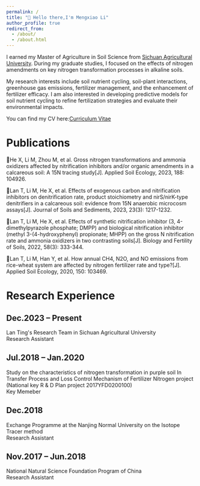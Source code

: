 ```yaml
---
permalink: /
title: "👋 Hello there,I'm Mengxiao Li"
author_profile: true
redirect_from: 
  - /about/
  - /about.html
---
```


I earned my Master of Agriculture in Soil Science from [Sichuan Agricultural University](https://www.sicau.edu.cn). During my graduate studies, I focused on the effects of nitrogen amendments on key nitrogen transformation processes in alkaline soils. 

My research interests include soil nutrient cycling, soil-plant interactions, greenhouse gas emissions, fertilizer management, and the enhancement of fertilizer efficacy. I am also interested in developing predictive models for soil nutrient cycling to refine fertilization strategies and evaluate their environmental impacts. 

You can find my CV here:[Curriculum Vitae ](../assets/CV.pdf)

Publications
======
He X, Li M, Zhou M, et al. Gross nitrogen transformations and ammonia oxidizers affected by nitrification inhibitors and/or organic amendments in a calcareous soil: A 15N tracing study[J]. Applied Soil Ecology, 2023, 188: 104926.

Lan T, Li M, He X, et al. Effects of exogenous carbon and nitrification inhibitors on denitrification rate, product stoichiometry and nirS/nirK-type denitrifiers in a calcareous soil: evidence from 15N anaerobic microcosm assays[J]. Journal of Soils and Sediments, 2023, 23(3): 1217-1232.

Lan T, Li M, He X, et al. Effects of synthetic nitrification inhibitor (3, 4-dimethylpyrazole phosphate; DMPP) and biological nitrification inhibitor (methyl 3-(4-hydroxyphenyl) propionate; MHPP) on the gross N nitrification rate and ammonia oxidizers in two contrasting soils[J]. Biology and Fertility of Soils, 2022, 58(3): 333-344.

Lan T, Li M, Han Y, et al. How annual CH4, N2O, and NO emissions from rice-wheat system are affected by nitrogen fertilizer rate and type?[J]. Applied Soil Ecology, 2020, 150: 103469.

Research Experience
======
Dec.2023 – Present  
------
Lan Ting's Research Team in Sichuan Agricultural University                               
Research Assistant                                                                   

 Jul.2018 – Jan.2020  
------
Study on the characteristics of nitrogen transformation in purple soil In Transfer Process and Loss Control Mechanism of Fertilizer Nitrogen project (National key R & D Plan project 2017YFD0200100)  
Key Memeber 

Dec.2018 
------
Exchange Programme at the Nanjing Normal University on the Isotope Tracer method     
Research Assistant

Nov.2017 – Jun.2018
------
National Natural Science Foundation Program of China                                 
Research Assistant
